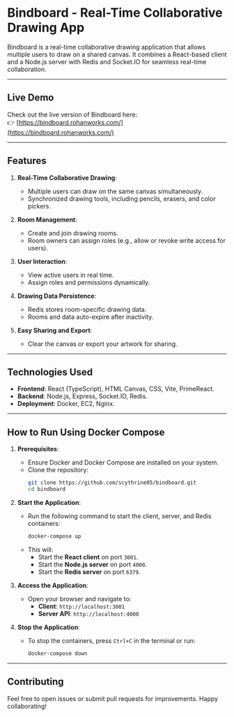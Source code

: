 # Bindboard - Real-Time Collaborative Drawing App

Bindboard is a real-time collaborative drawing application that allows multiple users to draw on a shared canvas. It combines a React-based client and a Node.js server with Redis and Socket.IO for seamless real-time collaboration.

---

## Live Demo

Check out the live version of Bindboard here:  
👉 [https://bindboard.rohanworks.com/](https://bindboard.rohanworks.com/)


---


## Features

1. **Real-Time Collaborative Drawing**:
   - Multiple users can draw on the same canvas simultaneously.
   - Synchronized drawing tools, including pencils, erasers, and color pickers.

2. **Room Management**:
   - Create and join drawing rooms.
   - Room owners can assign roles (e.g., allow or revoke write access for users).

3. **User Interaction**:
   - View active users in real time.
   - Assign roles and permissions dynamically.

4. **Drawing Data Persistence**:
   - Redis stores room-specific drawing data.
   - Rooms and data auto-expire after inactivity.

5. **Easy Sharing and Export**:
   - Clear the canvas or export your artwork for sharing.

---

## Technologies Used

- **Frontend**: React (TypeScript), HTML Canvas, CSS, Vite, PrimeReact.
- **Backend**: Node.js, Express, Socket.IO, Redis.
- **Deployment**: Docker, EC2, Nginx.

---

## How to Run Using Docker Compose

1. **Prerequisites**:
   - Ensure Docker and Docker Compose are installed on your system.
   - Clone the repository:
     ```bash
     git clone https://github.com/scythrine05/bindboard.git
     cd bindboard
     ```

2. **Start the Application**:
   - Run the following command to start the client, server, and Redis containers:
     ```bash
     docker-compose up
     ```
   - This will:
     - Start the **React client** on port `3001`.
     - Start the **Node.js server** on port `4000`.
     - Start the **Redis server** on port `6379`.

3. **Access the Application**:
   - Open your browser and navigate to:
     - **Client**: `http://localhost:3001`
     - **Server API**: `http://localhost:4000`

4. **Stop the Application**:
   - To stop the containers, press `Ctrl+C` in the terminal or run:
     ```bash
     docker-compose down
     ```

---

## Contributing

Feel free to open issues or submit pull requests for improvements. Happy collaborating!